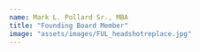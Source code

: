 ```yaml
---
name: Mark L. Pollard Sr., MBA
title: "Founding Board Member"
image: "assets/images/FUL_headshotreplace.jpg"
---
```

